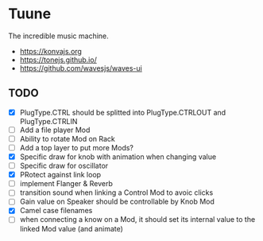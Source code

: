 # Tuune

The incredible music machine.

* https://konvajs.org
* https://tonejs.github.io/
* https://github.com/wavesjs/waves-ui

## TODO

- [X] PlugType.CTRL should be splitted into PlugType.CTRLOUT and  PlugType.CTRLIN
- [ ] Add a file player Mod
- [ ] Ability to rotate Mod on Rack
- [ ] Add a top layer to put more Mods?
- [X] Specific draw for knob with animation when changing value
- [ ] Specific draw for oscillator
- [X] PRotect against link loop
- [ ] implement Flanger & Reverb
- [ ] transition sound when linking a Control Mod to avoic clicks
- [ ] Gain value on Speaker should be controllable by Knob Mod
- [X] Camel case filenames
- [ ] when connecting a know on a Mod, it should set its internal value to the linked Mod value (and animate)
